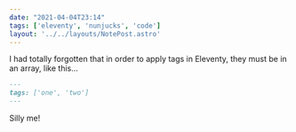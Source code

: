 ```yaml
---
date: "2021-04-04T23:14"
tags: ['eleventy', 'nunjucks', 'code']
layout: '../../layouts/NotePost.astro'
---
```


I had totally forgotten that in order to apply tags in Eleventy, they must be in an array, like this...

```md
---
tags: ['one', 'two']
---
```

 Silly me!